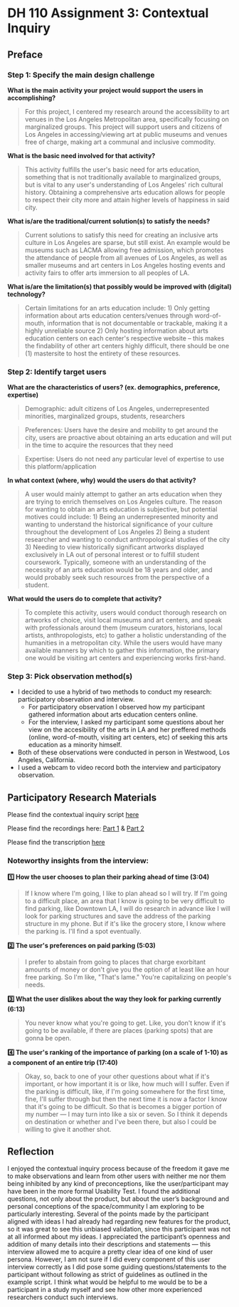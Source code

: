 # DH 110 Assignment 3: Contextual Inquiry

## Preface

### Step 1: Specify the main design challenge

**What is the main activity your project would support the users in accomplishing?**
> For this project, I centered my research around the accessibility to art venues in the Los Angeles Metropolitan area, specifically focusing on marginalized groups. This project will support users and citizens of Los Angeles in accessing/viewing art at public museums and venues free of charge, making art a communal and inclusive commodity.

**What is the basic need involved for that activity?**
> This activity fulfills the user's basic need for arts education, something that is not traditionally available to marginalized groups, but is vital to any user's understanding of Los Angeles' rich cultural history. Obtaining a comprehensive arts education allows for people to respect their city more and attain higher levels of happiness in said city. 

**What is/are the traditional/current solution(s) to satisfy the needs?**
>Current solutions to satisfy this need for creating an inclusive arts culture in Los Angeles are sparse, but still exist. An example would be museums such as LACMA allowing free admission, which promotes the attendance of people from all avenues of Los Angeles, as well as smaller museums and art centers in Los Angeles hosting events and activity fairs to offer arts immersion to all peoples of LA. 

**What is/are the limitation(s) that possibly would be improved with (digital) technology?**
>Certain limitations for an arts education include: 1) Only getting information about arts education centers/venues through word-of-mouth, information that is not documentable or trackable, making it a highly unreliable source 2) Only hosting information about arts education centers on each center's respective website – this makes the findability of other art centers highly difficult, there should be one (1) mastersite to host the entirety of these resources.

### Step 2: Identify target users

**What are the characteristics of users? (ex. demographics, preference, expertise)**
>Demographic: adult citizens of Los Angeles, underrepresented minorities, marginalized groups, students, researchers

>Preferences: Users have the desire and mobility to get around the city, users are proactive about obtaining an arts education and will put in the time to acquire the resources that they need

>Expertise: Users do not need any particular level of expertise to use this platform/application

**In what context (where, why) would the users do that activity?**
>A user would mainly attempt to gather an arts education when they are trying to enrich themselves on Los Angeles culture. The reason for wanting to obtain an arts education is subjective, but potential motives could include: 1) Being an underrepresented minority and wanting to understand the historical significance of your culture throughout the development of Los Angeles 2) Being a student researcher and wanting to conduct anthropological studies of the city 3) Needing to view historically significant artworks displayed exclusively in LA out of personal interest or to fulfill student coursework. Typically, someone with an understanding of the necessity of an arts education would be 18 years and older, and would probably seek such resources from the perspective of a student. 

**What would the users do to complete that activity?**
>To complete this activity, users would conduct thorough research on artworks of choice, visit local museums and art centers, and speak with professionals around them (museum curators, historians, local artists, anthropologists, etc) to gather a holistic understanding of the humanities in a metropolitan city. While the users would have many available manners by which to gather this information, the primary one would be visiting art centers and experiencing works first-hand.

### Step 3: Pick observation method(s)

* I decided to use a hybrid of two methods to conduct my research: participatory observation and interview.
  * For participatory observation I observed how my participant gathered information about arts education centers online.
  * For the interview, I asked my participant some questions about her view on the accesibility of the arts in LA and her preffered methods (online, word-of-mouth, visiting art centers, etc) of seeking this arts education as a minority himself.
* Both of these observations were conducted in person in Westwood, Los Angeles, California. 
* I used a webcam to video record both the interview and participatory observation.

## Participatory Research Materials

Please find the contextual inquiry script [here](https://docs.google.com/document/d/1Co2YfWUVcVEllxIV5Wb-r7bBhu8riHlscJ9p2C8tVGU/edit?usp=sharing)

Please find the recordings here: 
[Part 1](https://drive.google.com/file/d/1SUUBWOFRNyFxyKIW1pF9zDe8yCzA4O8J/view?usp=sharing) & [Part 2](https://drive.google.com/file/d/1p8wc_2hTQOQiNN3c3-KgW2lYkBMPFYXC/view?usp=sharing)

Please find the transcription [here](x)

### Noteworthy insights from the interview:

**:one: How the user chooses to plan their parking ahead of time (3:04)**
> If I know where I'm going, I like to plan ahead so I will try. If I'm going to a difficult place, an area that I know is going to be very difficult to find parking, like Downtown LA, I will do research in advance like I will look for parking structures and save the address of the parking structure in my phone. But if it's like the grocery store, I know where the parking is. I'll find a spot eventually.

**:two: The user's preferences on paid parking (5:03)**
> I prefer to abstain from going to places that charge exorbitant amounts of money or don't give you the option of at least like an hour free parking. So I'm like, "That's lame." You're capitalizing on people's needs.

**:three: What the user dislikes about the way they look for parking currently (6:13)**
> You never know what you're going to get. Like, you don't know if it's going to be available, if there are places (parking spots) that are gonna be open.

**:four: The user's ranking of the importance of parking (on a scale of 1-10) as a component of an entire trip (17:40)**
>Okay, so, back to one of your other questions about what if it's important, or how important it is or like, how much will I suffer. Even if the parking is difficult, like, if I'm going somewhere for the first time, fine, I'll suffer through but then the next time it is now a factor I know that it's going to be difficult. So that is becomes a bigger portion of my number — I may turn into like a six or seven. So I think it depends on destination or whether and I've been there, but also I could be willing to give it another shot.



## Reflection

I enjoyed the contextual inquiry process because of the freedom it gave me to make observations and learn from other users with neither me nor them being inhibited by any kind of preconceptions, like the user/participant may have been in the more formal Usability Test. I found the additional questions, not only about the product, but about the user’s background and personal conceptions of the space/community I am exploring to be particularly interesting. Several of the points made by the participant aligned with ideas I had already had regarding new features for the product, so it was great to see this unbiased validation, since this participant was not at all informed about my ideas. I appreciated the participant’s openness and addition of many details into their descriptions and statements — this interview allowed me to acquire a pretty clear idea of one kind of user persona. However, I am not sure if I did every component of this user interview correctly as I did pose some guiding questions/statements to the participant without following as strict of guidelines as outlined in the example script. I think what would be helpful to me would be to be a participant in a study myself and see how other more experienced researchers conduct such interviews.
